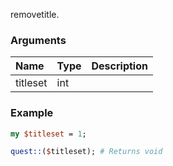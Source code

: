 removetitle.
### Arguments
**Name**|**Type**|**Description**
:---|:---|:---
titleset|int|

### Example

```perl
my $titleset = 1;

quest::($titleset); # Returns void
```